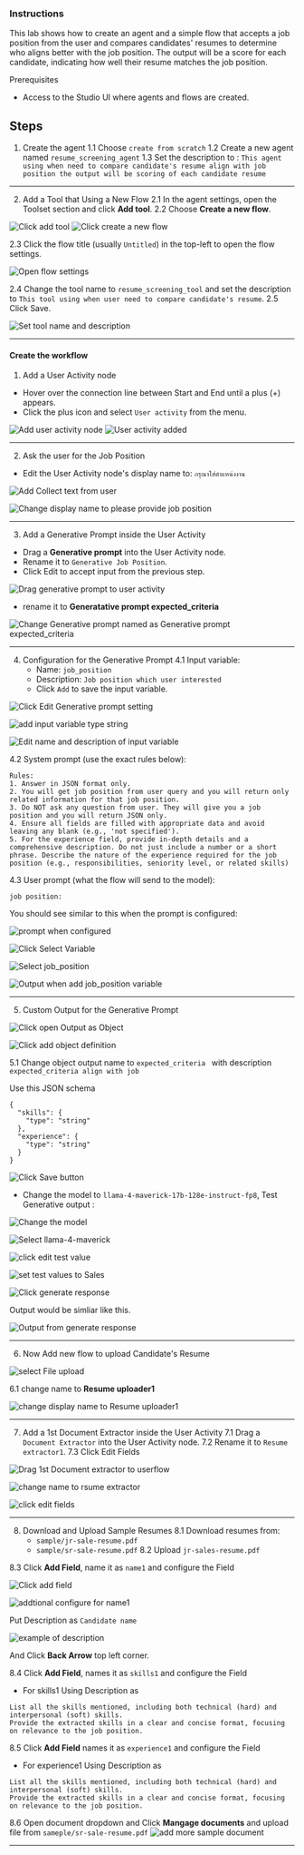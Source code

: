 ### Instructions

This lab shows how to create an agent and a simple flow that accepts a job position from the user and compares candidates' resumes to determine who aligns better with the job position. The output will be a score for each candidate, indicating how well their resume matches the job position.

Prerequisites
- Access to the Studio UI where agents and flows are created.

## Steps

1) Create the agent
  1.1 Choose `create from scratch`
  1.2 Create a new agent named `resume_screening_agent` 
  1.3 Set the description to :
  `This agent using when need to compare candidate's resume align with job position the output will be scoring of each candidate resume` 

---

2) Add a Tool that Using a New Flow
  2.1 In the agent settings, open the Toolset section and click **Add tool**.
  2.2 Choose **Create a new flow**.

![Click add tool](images/image2.png)
![Click create a new flow](images/image3.png)

  2.3 Click the flow title (usually `Untitled`) in the top-left to open the flow settings.

![Open flow settings](images/image4.png)

  2.4 Change the tool name to `resume_screening_tool` and set the description to `This tool using when user need to compare candidate's resume`.
  2.5 Click Save.

![Set tool name and description](images/image5.png)

---

#### Create the workflow
1) Add a User Activity node
- Hover over the connection line between Start and End until a plus (+) appears.
- Click the plus icon and select `User activity` from the menu.

![Add user activity node](images/image6.png)
![User activity added](images/image7.png)

---

2) Ask the user for the Job Position
- Edit the User Activity node's display name to: `กรุณาใส่ตำแหน่งงาน`

![Add Collect text from user](images/image8.png)

![Change display name to please provide job position](images/image9.png)

---

3) Add a Generative Prompt inside the User Activity
- Drag a **Generative prompt** into the User Activity node.
- Rename it to `Generative Job Position`.
- Click Edit to accept input from the previous step.

![Drag generative prompt to user activity](images/image10.png)

- rename it to **Generatative prompt expected_criteria**

![Change Generative prompt named as Generative prompt expected_criteria](images/Generative_prompt_expected_criteria.png)

---

4) Configuration for the Generative Prompt
  4.1 Input variable:
    - Name: `job_position`
    - Description: `Job position which user interested`
    - Click `Add` to save the input variable.

![Click Edit Generative prompt setting](images/image11.png)

![add input variable type string](images/image12.png)

![Edit name and description of input variable](images/image13.png)

4.2 System prompt (use the exact rules below):

```
Rules:
1. Answer in JSON format only. 
2. You will get job position from user query and you will return only related information for that job position. 
3. Do NOT ask any question from user. They will give you a job position and you will return JSON only.
4. Ensure all fields are filled with appropriate data and avoid leaving any blank (e.g., 'not specified').
5. For the experience field, provide in-depth details and a comprehensive description. Do not just include a number or a short phrase. Describe the nature of the experience required for the job position (e.g., responsibilities, seniority level, or related skills)
```

4.3 User prompt (what the flow will send to the model):
```
job position:
```

You should see similar to this when the prompt is configured:

![prompt when configured](images/image14.png)

![Click Select Variable](images/image15.png)

![Select job_position](images/image16.png)

![Output when add job_position variable](images/image17.png)

---

5) Custom Output for the Generative Prompt

![Click open Output as Object](images/image18.png)

![Click add object definition](images/image19.png)

5.1 Change object output name to ```expected_criteria ``` with description ```expected_criteria align with job```

Use this JSON schema
```
{
  "skills": {
    "type": "string"
  },
  "experience": {
    "type": "string"
  }
}
```

![Click Save button](images/image20.png)

- Change the model to ``` llama-4-maverick-17b-128e-instruct-fp8 ```, Test Generative output :

![Change the model](images/image21.png)

![Select llama-4-maverick](images/image22.png)

![click edit test value](images/image23.png)

![set test values to Sales](images/image24.png)

![Click generate response](images/image25.png)

Output would be simliar like this.

![Output from generate response](images/image26.png)

---

6) Now Add new flow to upload Candidate's Resume 

![select File upload](images/image27.png)

6.1 change name to  **Resume uploader1**

![change display name to Resume uploader1](images/image28.png)

---

7) Add a 1st Document Extractor  inside the User Activity
  7.1 Drag a `Document Extractor` into the User Activity node.
  7.2 Rename it to `Resume extractor1`.
  7.3 Click Edit Fields

![Drag 1st Document extractor to userflow](images/image29.png)

![change name to rsume extractor](images/image30.png)

![click edit fields](images/image31.png)

---
8) Download and Upload Sample Resumes
  8.1 Download resumes from:
    -  `sample/jr-sale-resume.pdf` 
    -  `sample/sr-sale-resume.pdf`
  8.2 Upload `jr-sales-resume.pdf`

  8.3 Click **Add Field**, name it as `name1` and configure the Field

![Click add field](images/image32.png)

![addtional configure for name1](images/image33.png)

Put Description as `Candidate name`

![example of description](images/image34.png)

And Click **Back Arrow** top left corner.

8.4 Click **Add Field**, names it as `skills1` and configure the Field

- For skills1 Using Description as
```
List all the skills mentioned, including both technical (hard) and interpersonal (soft) skills.
Provide the extracted skills in a clear and concise format, focusing on relevance to the job position.
```

8.5 Click **Add Field** names it as `experience1` and configure the Field

- For experience1 Using Description as
```
List all the skills mentioned, including both technical (hard) and interpersonal (soft) skills.
Provide the extracted skills in a clear and concise format, focusing on relevance to the job position.
```

8.6 Open document dropdown and Click **Mangage documents** and upload file from ```sameple/sr-sale-resume.pdf```
![add more sample document](images/image36.png)

---